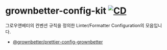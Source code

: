 # grownbetter-config-kit [![CD][cd-image]][cd-url]

[cd-image]: https://github.com/Grownbetter/grownbetter-config-kit/actions/workflows/cd.yaml/badge.svg?branch=main
[cd-url]: https://github.com/Grownbetter/grownbetter-config-kit/actions/workflows/cd.yaml

그로우앤베터의 컨벤션 규칙을 정의한 Linter/Formatter Configuration의 모음입니다.

- [@grownbetter/prettier-config-grownbetter](packages/prettier-config-grownbetter)
